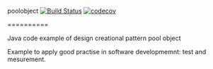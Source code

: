 poolobject 
[![Build Status](https://travis-ci.org/IvanBeke/poolobject.svg?branch=master)](https://travis-ci.org/IvanBeke/poolobject)
[![codecov](https://codecov.io/gh/IvanBeke/poolobject/branch/master/graph/badge.svg)](https://codecov.io/gh/IvanBeke/poolobject)

==========

Java code example of  design creational pattern pool object

Example to apply good practise in software developmemnt: test and mesurement.
